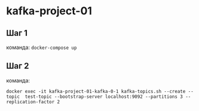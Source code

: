 # kafka-project-01

## Шаг 1
команда:
`docker-compose up`

## Шаг 2
команда:
```
docker exec -it kafka-project-01-kafka-0-1 kafka-topics.sh --create --topic  test-topic --bootstrap-server localhost:9092 --partitions 3 --replication-factor 2
```

